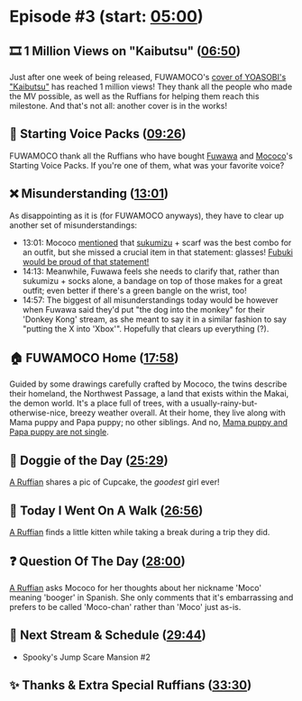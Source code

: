 # Episode #3 (start: [05:00](https://youtu.be/Nph4ogfhuBE?t=05m00s))

## 🎞️ 1 Million Views on "Kaibutsu" ([06:50](https://youtu.be/Nph4ogfhuBE?t=06m50s))

Just after one week of being released, FUWAMOCO's [cover of YOASOBI's "Kaibutsu"](https://youtu.be/Yr1EI_jYBB8) has reached 1 million views! They thank all the people who made the MV possible, as well as the Ruffians for helping them reach this milestone. And that's not all: another cover is in the works!

## 📢 Starting Voice Packs ([09:26](https://youtu.be/Nph4ogfhuBE?t=09m26s))

FUWAMOCO thank all the Ruffians who have bought [Fuwawa](https://shop.hololivepro.com/en/products/starting-voice-fuwawa-abyssgard) and [Mococo](https://shop.hololivepro.com/en/products/starting-voice-mococo-abyssgard)'s Starting Voice Packs. If you're one of them, what was your favorite voice?

## ❌ Misunderstanding ([13:01](https://youtu.be/Nph4ogfhuBE?t=13m01s))

As disappointing as it is (for FUWAMOCO anyways), they have to clear up another set of misunderstandings:

* 13:01: Mococo [mentioned](https://youtu.be/A2e3ljDAxmQ?t=6108) that [sukumizu](https://en.wiktionary.org/wiki/sukumizu) + scarf was the best combo for an outfit, but she missed a crucial item in that statement: glasses! [Fubuki would be proud of that statement!](https://youtu.be/lWVt0YnSYEY)
* 14:13: Meanwhile, Fuwawa feels she needs to clarify that, rather than sukumizu + socks alone, a bandage on top of those makes for a great outfit; even better if there's a green bangle on the wrist, too!
* 14:57: The biggest of all misunderstandings today would be however when Fuwawa said they'd put "the dog into the monkey" for their 'Donkey Kong' stream, as she meant to say it in a similar fashion to say "putting the X into 'Xbox'". Hopefully that clears up everything (?).

## 🏠 FUWAMOCO Home ([17:58](https://youtu.be/Nph4ogfhuBE?t=17m58s))

Guided by some drawings carefully crafted by Mococo, the twins describe their homeland, the Northwest Passage, a land that exists within the Makai, the demon world. It's a place full of trees, with a usually-rainy-but-otherwise-nice, breezy weather overall. At their home, they live along with Mama puppy and Papa puppy; no other siblings. And no, [Mama puppy and Papa puppy are not single](https://youtu.be/Nph4ogfhuBE?t=17m58s).

## 🐶 Doggie of the Day ([25:29](https://youtu.be/Nph4ogfhuBE?t=25m29s))

[A Ruffian](https://twitter.com/Eruick047_/status/1687611284139769856) shares a pic of Cupcake, the *goodest* girl ever!

## 🚶 Today I Went On A Walk ([26:56](https://youtu.be/Nph4ogfhuBE?t=26m56s))

[A Ruffian](https://twitter.com/3nen2kumi/status/1687490262325669888) finds a little kitten while taking a break during a trip they did.

## ❓ Question Of The Day ([28:00](https://youtu.be/Nph4ogfhuBE?t=28m00s))

[A Ruffian](https://twitter.com/LILOLULI0/status/1688384028263489536) asks Mococo for her thoughts about her nickname 'Moco' meaning 'booger' in Spanish. She only comments that it's embarrassing and prefers to be called 'Moco-chan' rather than 'Moco' just as-is.

## 📅 Next Stream & Schedule ([29:44](https://youtu.be/Nph4ogfhuBE?t=29m44s))

* Spooky's Jump Scare Mansion #2

## ✨ Thanks & Extra Special Ruffians ([33:30](https://youtu.be/Nph4ogfhuBE?t=33m30s))
